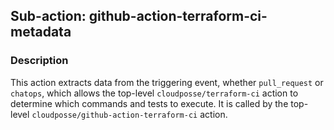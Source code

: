## Sub-action: github-action-terraform-ci-metadata

### Description

This action extracts data from the triggering event, whether `pull_request` or `chatops`, which allows the top-level `cloudposse/terraform-ci` action to determine which commands and tests to execute. It is called by the top-level `cloudposse/github-action-terraform-ci` action.

